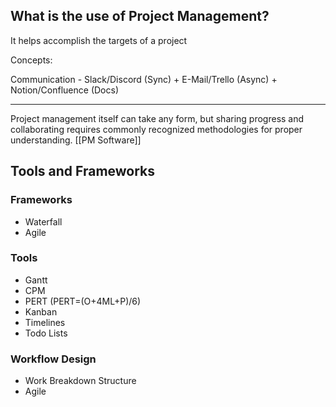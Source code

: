## What is the use of Project Management?

It helps accomplish the targets of a project

Concepts:

Communication - Slack/Discord (Sync) + E-Mail/Trello (Async) + Notion/Confluence (Docs)

---
Project management itself can take any form, but sharing progress and collaborating requires commonly recognized methodologies for proper understanding.
[[PM Software]]  
## Tools and Frameworks
### Frameworks
- Waterfall
- Agile
### Tools
- Gantt
- CPM
- PERT (PERT=(O+4ML+P)/6)
- Kanban
- Timelines
- Todo Lists
### Workflow Design
- Work Breakdown Structure
- Agile